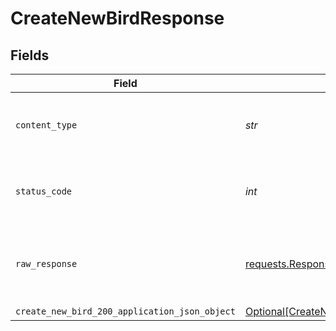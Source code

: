 # CreateNewBirdResponse


## Fields

| Field                                                                                                   | Type                                                                                                    | Required                                                                                                | Description                                                                                             |
| ------------------------------------------------------------------------------------------------------- | ------------------------------------------------------------------------------------------------------- | ------------------------------------------------------------------------------------------------------- | ------------------------------------------------------------------------------------------------------- |
| `content_type`                                                                                          | *str*                                                                                                   | :heavy_check_mark:                                                                                      | HTTP response content type for this operation                                                           |
| `status_code`                                                                                           | *int*                                                                                                   | :heavy_check_mark:                                                                                      | HTTP response status code for this operation                                                            |
| `raw_response`                                                                                          | [requests.Response](https://requests.readthedocs.io/en/latest/api/#requests.Response)                   | :heavy_minus_sign:                                                                                      | Raw HTTP response; suitable for custom response parsing                                                 |
| `create_new_bird_200_application_json_object`                                                           | [Optional[CreateNewBird200ApplicationJSON]](../../models/operations/createnewbird200applicationjson.md) | :heavy_minus_sign:                                                                                      | OK                                                                                                      |